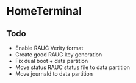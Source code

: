 # HomeTerminal

Todo
----
- Enable RAUC Verity format
- Create good RAUC key generation
- Fix dual boot + data partition
- Move status RAUC status file to data partition
- Move journald to data partition